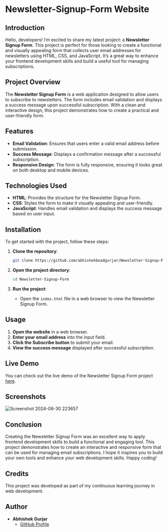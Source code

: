 
# Newsletter-Signup-Form Website
## Introduction

Hello, developers! I’m excited to share my latest project: a **Newsletter Signup Form**. This project is perfect for those looking to create a functional and visually appealing form that collects user email addresses for newsletters using HTML, CSS, and JavaScript. It’s a great way to enhance your frontend development skills and build a useful tool for managing subscriptions.

## Project Overview

The **Newsletter Signup Form** is a web application designed to allow users to subscribe to newsletters. The form includes email validation and displays a success message upon successful subscription. With a clean and interactive design, this project demonstrates how to create a practical and user-friendly form.

## Features

- **Email Validation**: Ensures that users enter a valid email address before submission.
- **Success Message**: Displays a confirmation message after a successful subscription.
- **Responsive Design**: The form is fully responsive, ensuring it looks great on both desktop and mobile devices.

## Technologies Used

- **HTML**: Provides the structure for the Newsletter Signup Form.
- **CSS**: Styles the form to make it visually appealing and user-friendly.
- **JavaScript**: Handles email validation and displays the success message based on user input.


## Installation

To get started with the project, follow these steps:

1. **Clone the repository**:
    ```bash
    git clone https://github.com/abhishekboadgurjar/Newsletter-Signup-Form.git
    ```

2. **Open the project directory**:
    ```bash
    cd Newsletter-Signup-Form
    ```

3. **Run the project**:
    - Open the `index.html` file in a web browser to view the Newsletter Signup Form.

## Usage

1. **Open the website** in a web browser.
2. **Enter your email address** into the input field.
3. **Click the Subscribe button** to submit your email.
4. **View the success message** displayed after successful subscription.



## Live Demo

You can check out the live demo of the Newsletter Signup Form project [here](https://abhishekboadgurjar.github.io/Newsletter-Signup-Form/).

## Screenshots
 ![Screenshot 2024-08-30 223657](https://github.com/user-attachments/assets/c74a5393-1eac-4382-964c-7ed8f7f3aa76)

## Conclusion

Creating the Newsletter Signup Form was an excellent way to apply frontend development skills to build a functional and engaging tool. This project demonstrates how to create an interactive and responsive form that can be used for managing email subscriptions. I hope it inspires you to build your own tools and enhance your web development skills. Happy coding!

## Credits

This project was developed as part of my continuous learning journey in web development.

## Author

- **Abhishek Gurjar**
  - [GitHub Profile](https://github.com/abhishekboadgurjar)

